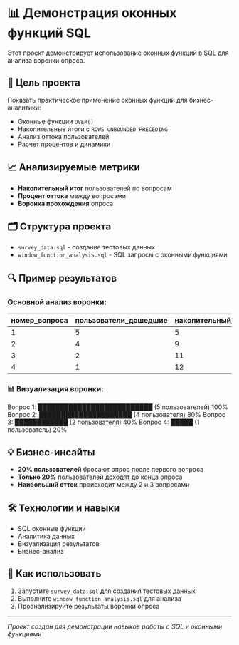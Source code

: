 # 📊 Демонстрация оконных функций SQL

Этот проект демонстрирует использование оконных функций в SQL для анализа воронки опроса.

## 🎯 Цель проекта
Показать практическое применение оконных функций для бизнес-аналитики:
- Оконные функции `OVER()`
- Накопительные итоги с `ROWS UNBOUNDED PRECEDING`
- Анализ оттока пользователей
- Расчет процентов и динамики

## 📈 Анализируемые метрики
- **Накопительный итог** пользователей по вопросам
- **Процент оттока** между вопросами  
- **Воронка прохождения** опроса

## 🗂️ Структура проекта
- `survey_data.sql` - создание тестовых данных
- `window_function_analysis.sql` - SQL запросы с оконными функциями

## 🔍 Пример результатов

### Основной анализ воронки:
| номер_вопроса | пользователи_дошедшие | накопительный_итог | процент_от_первого_вопроса | отток_пользователей |
|---------------|----------------------|-------------------|---------------------------|-------------------|
| 1             | 5                    | 5                 | 100.00                    | NULL              |
| 2             | 4                    | 9                 | 80.00                     | 1                 |
| 3             | 2                    | 11                | 40.00                     | 2                 |
| 4             | 1                    | 12                | 20.00                     | 1                 |

### 📊 Визуализация воронки:
Вопрос 1: ██████████████████████████ (5 пользователей) 100%
Вопрос 2: █████████████████████ (4 пользователя) 80%
Вопрос 3: ████████████ (2 пользователя) 40%
Вопрос 4: █████ (1 пользователь) 20%

## 💡 Бизнес-инсайты
- **20% пользователей** бросают опрос после первого вопроса
- **Только 20%** пользователей доходят до конца опроса
- **Наибольший отток** происходит между 2 и 3 вопросами

## 🛠 Технологии и навыки
- SQL оконные функции
- Аналитика данных
- Визуализация результатов
- Бизнес-анализ

## 🚀 Как использовать
1. Запустите `survey_data.sql` для создания тестовых данных
2. Выполните `window_function_analysis.sql` для анализа
3. Проанализируйте результаты воронки опроса

---

*Проект создан для демонстрации навыков работы с SQL и оконными функциями*
